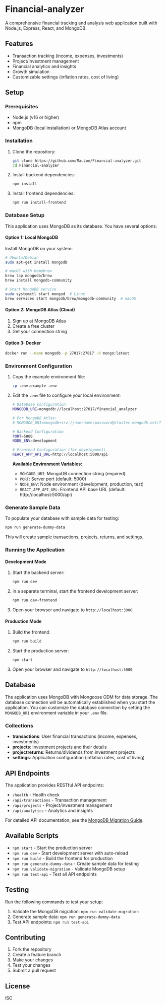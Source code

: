 # Financial-analyzer

A comprehensive financial tracking and analysis web application built with Node.js, Express, React, and MongoDB.

## Features

- Transaction tracking (income, expenses, investments)
- Project/investment management
- Financial analytics and insights
- Growth simulation
- Customizable settings (inflation rates, cost of living)

## Setup

### Prerequisites

- Node.js (v16 or higher)
- npm
- MongoDB (local installation) or MongoDB Atlas account

### Installation

1. Clone the repository:
   ```bash
   git clone https://github.com/MauLom/Financial-analyzer.git
   cd Financial-analyzer
   ```

2. Install backend dependencies:
   ```bash
   npm install
   ```

3. Install frontend dependencies:
   ```bash
   npm run install-frontend
   ```

### Database Setup

This application uses MongoDB as its database. You have several options:

#### Option 1: Local MongoDB
Install MongoDB on your system:
```bash
# Ubuntu/Debian
sudo apt-get install mongodb

# macOS with Homebrew
brew tap mongodb/brew
brew install mongodb-community

# Start MongoDB service
sudo systemctl start mongod  # Linux
brew services start mongodb/brew/mongodb-community  # macOS
```

#### Option 2: MongoDB Atlas (Cloud)
1. Sign up at [MongoDB Atlas](https://cloud.mongodb.com/)
2. Create a free cluster
3. Get your connection string

#### Option 3: Docker
```bash
docker run --name mongodb -p 27017:27017 -d mongo:latest
```

### Environment Configuration

1. Copy the example environment file:
   ```bash
   cp .env.example .env
   ```

2. Edit the `.env` file to configure your local environment:
   ```bash
   # Database Configuration
   MONGODB_URI=mongodb://localhost:27017/financial_analyzer
   
   # For MongoDB Atlas:
   # MONGODB_URI=mongodb+srv://username:password@cluster.mongodb.net/financial_analyzer
   
   # Backend Configuration
   PORT=5000
   NODE_ENV=development
   
   # Frontend Configuration (for development)
   REACT_APP_API_URL=http://localhost:5000/api
   ```

   **Available Environment Variables:**
   - `MONGODB_URI`: MongoDB connection string (required)
   - `PORT`: Server port (default: 5000)
   - `NODE_ENV`: Node environment (development, production, test)
   - `REACT_APP_API_URL`: Frontend API base URL (default: http://localhost:5000/api)

### Generate Sample Data

To populate your database with sample data for testing:

```bash
npm run generate-dummy-data
```

This will create sample transactions, projects, returns, and settings.

### Running the Application

#### Development Mode

1. Start the backend server:
   ```bash
   npm run dev
   ```

2. In a separate terminal, start the frontend development server:
   ```bash
   npm run dev-frontend
   ```

3. Open your browser and navigate to `http://localhost:3000`

#### Production Mode

1. Build the frontend:
   ```bash
   npm run build
   ```

2. Start the production server:
   ```bash
   npm start
   ```

3. Open your browser and navigate to `http://localhost:5000`

## Database

The application uses MongoDB with Mongoose ODM for data storage. The database connection will be automatically established when you start the application. You can customize the database connection by setting the `MONGODB_URI` environment variable in your `.env` file.

### Collections

- **transactions**: User financial transactions (income, expenses, investments)
- **projects**: Investment projects and their details
- **projectreturns**: Returns/dividends from investment projects
- **settings**: Application configuration (inflation rates, cost of living)

## API Endpoints

The application provides RESTful API endpoints:

- `/health` - Health check
- `/api/transactions` - Transaction management
- `/api/projects` - Project/investment management  
- `/api/analytics` - Analytics and insights

For detailed API documentation, see the [MongoDB Migration Guide](MONGODB_MIGRATION.md).

## Available Scripts

- `npm start` - Start the production server
- `npm run dev` - Start development server with auto-reload
- `npm run build` - Build the frontend for production
- `npm run generate-dummy-data` - Create sample data for testing
- `npm run validate-migration` - Validate MongoDB setup
- `npm run test-api` - Test all API endpoints

## Testing

Run the following commands to test your setup:

1. Validate the MongoDB migration: `npm run validate-migration`
2. Generate sample data: `npm run generate-dummy-data`
3. Test API endpoints: `npm run test-api`

## Contributing

1. Fork the repository
2. Create a feature branch
3. Make your changes
4. Test your changes
5. Submit a pull request

## License

ISC